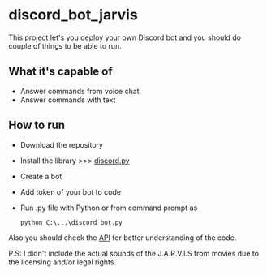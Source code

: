 # discord_bot_jarvis

This project let's you deploy your own Discord bot and you should do couple of things to be able to run.

## What it's capable of

- Answer commands from voice chat
- Answer commands with text

## How to run
- Download the repository
- Install the library >>> [discord.py](https://github.com/Rapptz/discord.py)
- Create a bot
- Add token of your bot to code
- Run .py file with Python or from command prompt as


      python C:\...\discord_bot.py
      

Also you should check the [API](http://discordpy.readthedocs.io/en/latest/api.html#) for better understanding of the code.

P.S: I didn't include the actual sounds of the J.A.R.V.I.S from movies due to the licensing and/or legal rights.

